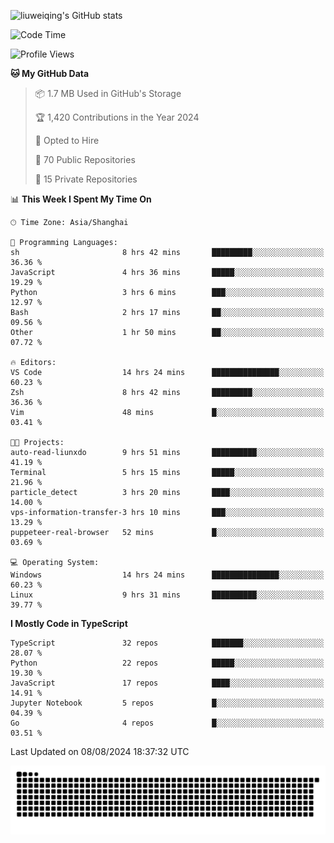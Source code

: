 ![liuweiqing's GitHub stats](https://github-readme-stats.vercel.app/api?username=14790897&show_icons=true&locale=cn&include_all_commits=true&count_private=true)

<!--START_SECTION:waka-->
![Code Time](http://img.shields.io/badge/Code%20Time-1%2C224%20hrs%2042%20mins-blue)

![Profile Views](http://img.shields.io/badge/Profile%20Views-41-blue)

**🐱 My GitHub Data** 

> 📦 1.7 MB Used in GitHub's Storage 
 > 
> 🏆 1,420 Contributions in the Year 2024
 > 
> 💼 Opted to Hire
 > 
> 📜 70 Public Repositories 
 > 
> 🔑 15 Private Repositories 
 > 
📊 **This Week I Spent My Time On** 

```text
🕑︎ Time Zone: Asia/Shanghai

💬 Programming Languages: 
sh                       8 hrs 42 mins       █████████░░░░░░░░░░░░░░░░   36.36 % 
JavaScript               4 hrs 36 mins       █████░░░░░░░░░░░░░░░░░░░░   19.29 % 
Python                   3 hrs 6 mins        ███░░░░░░░░░░░░░░░░░░░░░░   12.97 % 
Bash                     2 hrs 17 mins       ██░░░░░░░░░░░░░░░░░░░░░░░   09.56 % 
Other                    1 hr 50 mins        ██░░░░░░░░░░░░░░░░░░░░░░░   07.72 % 

🔥 Editors: 
VS Code                  14 hrs 24 mins      ███████████████░░░░░░░░░░   60.23 % 
Zsh                      8 hrs 42 mins       █████████░░░░░░░░░░░░░░░░   36.36 % 
Vim                      48 mins             █░░░░░░░░░░░░░░░░░░░░░░░░   03.41 % 

🐱‍💻 Projects: 
auto-read-liunxdo        9 hrs 51 mins       ██████████░░░░░░░░░░░░░░░   41.19 % 
Terminal                 5 hrs 15 mins       █████░░░░░░░░░░░░░░░░░░░░   21.96 % 
particle_detect          3 hrs 20 mins       ████░░░░░░░░░░░░░░░░░░░░░   14.00 % 
vps-information-transfer-3 hrs 10 mins       ███░░░░░░░░░░░░░░░░░░░░░░   13.29 % 
puppeteer-real-browser   52 mins             █░░░░░░░░░░░░░░░░░░░░░░░░   03.69 % 

💻 Operating System: 
Windows                  14 hrs 24 mins      ███████████████░░░░░░░░░░   60.23 % 
Linux                    9 hrs 31 mins       ██████████░░░░░░░░░░░░░░░   39.77 % 
```

**I Mostly Code in TypeScript** 

```text
TypeScript               32 repos            ███████░░░░░░░░░░░░░░░░░░   28.07 % 
Python                   22 repos            █████░░░░░░░░░░░░░░░░░░░░   19.30 % 
JavaScript               17 repos            ████░░░░░░░░░░░░░░░░░░░░░   14.91 % 
Jupyter Notebook         5 repos             █░░░░░░░░░░░░░░░░░░░░░░░░   04.39 % 
Go                       4 repos             █░░░░░░░░░░░░░░░░░░░░░░░░   03.51 % 
```




 Last Updated on 08/08/2024 18:37:32 UTC
<!--END_SECTION:waka-->

<picture>
  <source media="(prefers-color-scheme: dark)" srcset="https://raw.githubusercontent.com/14790897/14790897/output/github-contribution-grid-snake-dark.svg" />
  <source media="(prefers-color-scheme: light)" srcset="https://raw.githubusercontent.com/14790897/14790897/output/github-contribution-grid-snake.svg" />
  <img alt="github-snake" src="https://raw.githubusercontent.com/14790897/14790897/output/github-contribution-grid-snake.svg" />
</picture>
